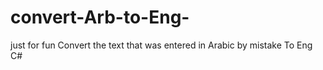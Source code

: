 # convert-Arb-to-Eng-
just  for fun
Convert the text that was entered in Arabic by mistake To Eng
C#

